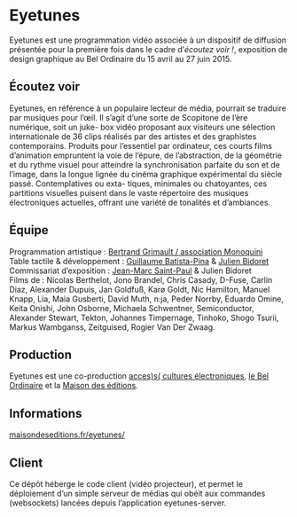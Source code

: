 # Eyetunes

Eyetunes est une programmation vidéo associée à un dispositif de diffusion présentée pour la première fois dans le cadre d’*écoutez voir !*, exposition de design graphique au Bel Ordinaire du 15 avril au 27 juin 2015.

## Écoutez voir

Eyetunes, en référence à un populaire lecteur de média, pourrait se traduire par musiques pour l’œil. Il s’agit d’une sorte de Scopitone de l’ère numérique, soit un juke- box vidéo proposant aux visiteurs une sélection internationale de 36 clips réalisés par des artistes et des graphistes contemporains. Produits pour l’essentiel par ordinateur, ces courts films d’animation empruntent la voie de l’épure, de l’abstraction, de la géométrie et du rythme visuel pour atteindre la synchronisation parfaite du son et de l’image, dans la longue lignée du cinéma graphique expérimental du siècle passé. Contemplatives ou exta- tiques, minimales ou chatoyantes, ces partitions visuelles puisent dans le vaste répertoire des musiques électroniques actuelles, offrant une variété de tonalités et d’ambiances.

## Équipe

Programmation artistique : [Bertrand Grimault / association Monoquini](http://monoquini.net/)   
Table tactile & développement : [Guillaume Batista-Pina](http://guillaumebatistapina.com/) & [Julien Bidoret](http://accentgrave.net/)  
Commissariat d’exposition : [Jean-Marc Saint-Paul](http://nuancierfantone.fr/) & Julien Bidoret  
Films de : Nicolas Berthelot, Jono Brandel, Chris Casady, D-Fuse, Carlin Diaz, Alexander Dupuis, Jan Goldfuß, Karø Goldt, Nic Hamilton, Manuel Knapp, Lia, Maia Gusberti, David Muth, n:ja, Peder Norrby, Eduardo Omine, Keita Onishi, John Osborne, Michaela Schwentner, Semiconductor, Alexander Stewart, Tekton, Johannes Timpernage, Tinhoko, Shogo Tsurii, Markus Wambganss, Zeitguised, Rogier Van Der Zwaag.

## Production

Eyetunes est une co-production [acces)s( cultures électroniques](http://acces-s.org/), [le Bel Ordinaire](http://belordinaire.agglo-pau.fr/) et la [Maison des éditions](http://maisondeseditions.fr/).

## Informations

[maisondeseditions.fr/eyetunes/](http://maisondeseditions.fr/eyetunes/)

## Client

Ce dépôt héberge le code client (vidéo projecteur), et permet le déploiement d’un simple serveur de médias qui obéit aux commandes (websockets) lancées depuis l’application eyetunes-server.
